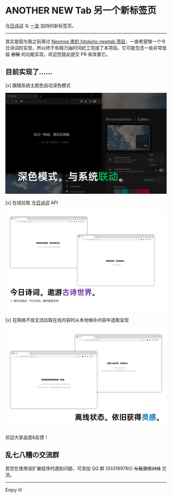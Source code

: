 # ANOTHER NEW Tab 另一个新标签页

[今日诗词](https://www.jinrishici.com/) 与 [一言](https://hitokoto.cn/) 加持的新标签页。

---

其实是因为我之前用过 [Nexmoe 佬的 hitokoto-newtab 项目](https://github.com/nexmoe/hitokoto-newtab)，一直希望做一个今日诗词的实现，所以终于有精力抽时间赶工完成了本项目。它可能包含一些非常低级 ~~弱智~~ 的功能实现，欢迎您就此提交 PR 来改善它。

## 目前实现了……

[x] 跟随系统主题色自动深色模式

![深色模式功能截图](/screenshots/dark-mode.png)

[x] 在线拉取 [今日诗词](https://www.jinrishici.com) API

![今日诗词](/screenshots/jinrishici.png)

[x] 在网络不佳无法拉取在线内容时从本地候补内容中选取呈现

![离线内容](/screenshots/offline.png)

欢迎大家品尝&反馈！

## 乱七八糟の交流群

若您在使用该扩展程序时遇到问题，可添加 QQ 群 [933189780] ~~与我激情对线~~ 交流。

------

Enjoy it!
